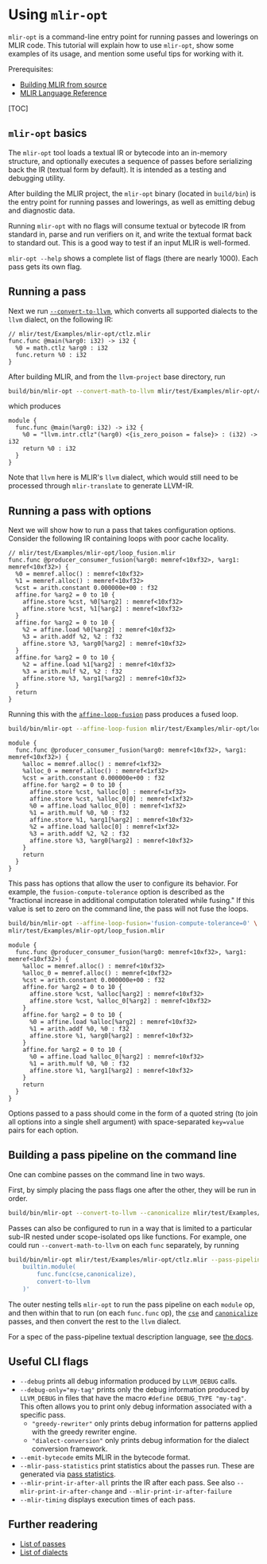 # Using `mlir-opt`

`mlir-opt` is a command-line entry point for running passes and lowerings on MLIR code.
This tutorial will explain how to use `mlir-opt`, show some examples of its usage,
and mention some useful tips for working with it.

Prerequisites:

- [Building MLIR from source](/getting_started/)
- [MLIR Language Reference](/docs/LangRef/)

[TOC]

## `mlir-opt` basics

The `mlir-opt` tool loads a textual IR or bytecode into an in-memory structure,
and optionally executes a sequence of passes
before serializing back the IR (textual form by default).
It is intended as a testing and debugging utility.

After building the MLIR project,
the `mlir-opt` binary (located in `build/bin`)
is the entry point for running passes and lowerings,
as well as emitting debug and diagnostic data.

Running `mlir-opt` with no flags will consume textual or bytecode IR
from standard in, parse and run verifiers on it,
and write the textual format back to standard out.
This is a good way to test if an input MLIR is well-formed.

`mlir-opt --help` shows a complete list of flags
(there are nearly 1000).
Each pass gets its own flag.

## Running a pass

Next we run [`--convert-to-llvm`](/docs/Passes/#-convert-to-llvm),
which converts all supported dialects to the `llvm` dialect,
on the following IR:

```mlir
// mlir/test/Examples/mlir-opt/ctlz.mlir
func.func @main(%arg0: i32) -> i32 {
  %0 = math.ctlz %arg0 : i32
  func.return %0 : i32
}
```

After building MLIR, and from the `llvm-project` base directory, run

```bash
build/bin/mlir-opt --convert-math-to-llvm mlir/test/Examples/mlir-opt/ctlz.mlir
```

which produces

```mlir
module {
  func.func @main(%arg0: i32) -> i32 {
    %0 = "llvm.intr.ctlz"(%arg0) <{is_zero_poison = false}> : (i32) -> i32
    return %0 : i32
  }
}
```

Note that `llvm` here is MLIR's `llvm` dialect,
which would still need to be processed through `mlir-translate`
to generate LLVM-IR.

## Running a pass with options

Next we will show how to run a pass that takes configuration options.
Consider the following IR containing loops with poor cache locality.

```mlir
// mlir/test/Examples/mlir-opt/loop_fusion.mlir
func.func @producer_consumer_fusion(%arg0: memref<10xf32>, %arg1: memref<10xf32>) {
  %0 = memref.alloc() : memref<10xf32>
  %1 = memref.alloc() : memref<10xf32>
  %cst = arith.constant 0.000000e+00 : f32
  affine.for %arg2 = 0 to 10 {
    affine.store %cst, %0[%arg2] : memref<10xf32>
    affine.store %cst, %1[%arg2] : memref<10xf32>
  }
  affine.for %arg2 = 0 to 10 {
    %2 = affine.load %0[%arg2] : memref<10xf32>
    %3 = arith.addf %2, %2 : f32
    affine.store %3, %arg0[%arg2] : memref<10xf32>
  }
  affine.for %arg2 = 0 to 10 {
    %2 = affine.load %1[%arg2] : memref<10xf32>
    %3 = arith.mulf %2, %2 : f32
    affine.store %3, %arg1[%arg2] : memref<10xf32>
  }
  return
}
```

Running this with the [`affine-loop-fusion`](https://mlir.llvm.org/docs/Passes/#-affine-loop-fusion) pass
produces a fused loop.

```bash
build/bin/mlir-opt --affine-loop-fusion mlir/test/Examples/mlir-opt/loop_fusion.mlir
```

```mlir
module {
  func.func @producer_consumer_fusion(%arg0: memref<10xf32>, %arg1: memref<10xf32>) {
    %alloc = memref.alloc() : memref<1xf32>
    %alloc_0 = memref.alloc() : memref<1xf32>
    %cst = arith.constant 0.000000e+00 : f32
    affine.for %arg2 = 0 to 10 {
      affine.store %cst, %alloc[0] : memref<1xf32>
      affine.store %cst, %alloc_0[0] : memref<1xf32>
      %0 = affine.load %alloc_0[0] : memref<1xf32>
      %1 = arith.mulf %0, %0 : f32
      affine.store %1, %arg1[%arg2] : memref<10xf32>
      %2 = affine.load %alloc[0] : memref<1xf32>
      %3 = arith.addf %2, %2 : f32
      affine.store %3, %arg0[%arg2] : memref<10xf32>
    }
    return
  }
}
```

This pass has options that allow the user to configure its behavior.
For example, the `fusion-compute-tolerance` option
is described as the "fractional increase in additional computation tolerated while fusing."
If this value is set to zero on the command line,
the pass will not fuse the loops.

```bash
build/bin/mlir-opt --affine-loop-fusion='fusion-compute-tolerance=0' \
mlir/test/Examples/mlir-opt/loop_fusion.mlir
```

```mlir
module {
  func.func @producer_consumer_fusion(%arg0: memref<10xf32>, %arg1: memref<10xf32>) {
    %alloc = memref.alloc() : memref<10xf32>
    %alloc_0 = memref.alloc() : memref<10xf32>
    %cst = arith.constant 0.000000e+00 : f32
    affine.for %arg2 = 0 to 10 {
      affine.store %cst, %alloc[%arg2] : memref<10xf32>
      affine.store %cst, %alloc_0[%arg2] : memref<10xf32>
    }
    affine.for %arg2 = 0 to 10 {
      %0 = affine.load %alloc[%arg2] : memref<10xf32>
      %1 = arith.addf %0, %0 : f32
      affine.store %1, %arg0[%arg2] : memref<10xf32>
    }
    affine.for %arg2 = 0 to 10 {
      %0 = affine.load %alloc_0[%arg2] : memref<10xf32>
      %1 = arith.mulf %0, %0 : f32
      affine.store %1, %arg1[%arg2] : memref<10xf32>
    }
    return
  }
}
```

Options passed to a pass
should come in the form of a quoted string
(to join all options into a single shell argument)
with space-separated `key=value` pairs for each option.

## Building a pass pipeline on the command line

One can combine passes on the command line in two ways.

First, by simply placing the pass flags one after the other,
they will be run in order.

```bash
build/bin/mlir-opt --convert-to-llvm --canonicalize mlir/test/Examples/mlir-opt/ctlz.mlir
```

Passes can also be configured to run
in a way that is limited to a particular sub-IR
nested under scope-isolated ops like functions.
For example, one could run `--convert-math-to-llvm`
on each `func` separately, by running

```bash
build/bin/mlir-opt mlir/test/Examples/mlir-opt/ctlz.mlir --pass-pipeline='
    builtin.module(
        func.func(cse,canonicalize),
        convert-to-llvm
    )'
```

The outer nesting tells `mlir-opt` to run the pass pipeline
on each `module` op,
and then within that to run (on each `func.func` op),
the [`cse`](https://mlir.llvm.org/docs/Passes/#-cse)
and [`canonicalize`](https://mlir.llvm.org/docs/Passes/#-canonicalize) passes,
and then convert the rest to the `llvm` dialect.

For a spec of the pass-pipeline textual description language,
see [the docs](https://mlir.llvm.org/docs/PassManagement/#textual-pass-pipeline-specification).

## Useful CLI flags

- `--debug` prints all debug information produced by `LLVM_DEBUG` calls.
- `--debug-only="my-tag"` prints only the debug information produced by `LLVM_DEBUG`
  in files that have the macro `#define DEBUG_TYPE "my-tag"`.
  This often allows you to print only debug information associated with a specific pass.
    - `"greedy-rewriter"` only prints debug information
      for patterns applied with the greedy rewriter engine.
    - `"dialect-conversion"` only prints debug information
      for the dialect conversion framework.
 - `--emit-bytecode` emits MLIR in the bytecode format.
 - `--mlir-pass-statistics` print statistics about the passes run.
    These are generated via [pass statistics](https://mlir.llvm.org/docs/PassManagement/#pass-statistics).
 - `--mlir-print-ir-after-all` prints the IR after each pass.
    See also `--mlir-print-ir-after-change` and `--mlir-print-ir-after-failure`
 - `--mlir-timing` displays execution times of each pass.

## Further readering

- [List of passes](https://mlir.llvm.org/docs/Passes/)
- [List of dialects](https://mlir.llvm.org/docs/Dialects/)
